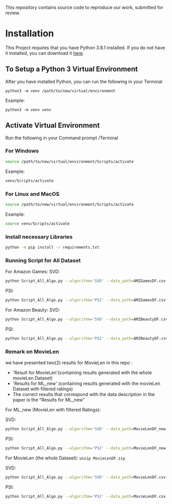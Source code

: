 This repository contains source code to reproduce our work, submitted for review.

# Installation

This Project requires that you have Python 3.8.1 installed. If you do not have it installed, you can download it [here](https://www.python.org/downloads/release/python-381/).

## To Setup a Python 3  Virtual  Environment
After you have installed Python, you can run the following in your Terminal

```python3 -m venv /path/to/new/virtual/environment```

Example:

```python3 -m venv venv```

## Activate Virtual Environment
Run the following in your Command prompt /Terminal
### For Windows
```bash
source /path/to/new/virtual/environment/Scripts/activate
```
Example:
```bash
venv/Scripts/activate
```

### For Linux and MacOS
```bash
source /path/to/new/virtual/environment/Scripts/activate
```
Example:

```bash
source venv/Scripts/activate
```

### Install necessary Libraries

```bash
python -m pip install -r requirements.txt
```

### Running Script for All Dataset

For Amazon Games:
SVD:

```bash
python Script_All_Algo.py --algorithm='SVD' --data_path=AMZGamesDF.csv --df_='AMZG_' --n_tmonths=18 --n_train=10 --user_column='userId' --item_column='productId' --max_rank=80
```

PSI:

```bash
python Script_All_Algo.py --algorithm='PSI' --data_path=AMZGamesDF.csv --df_='AMZG_' --n_tmonths=18 --n_train=10 --user_column='userId' --item_column='productId' --max_rank=80
```

For Amazon Beauty:
SVD:

```bash
python Script_All_Algo.py --algorithm='SVD' --data_path=AMZBeautyDF.csv --df_='AMZB_' --n_tmonths=18 --n_train=10 --user_column='userId' --item_column='productId' --max_rank=80
```

PSI:

```bash
python Script_All_Algo.py --algorithm='PSI' --data_path=AMZBeautyDF.csv --df_='AMZB_' --n_tmonths=18 --n_train=10 --user_column='userId' --item_column='productId' --max_rank=80
```

### Remark on MovieLen
we have presented two(2) results for MovieLen in this repo :
- 'Result for MovieLen'(containing results generated with the whole movieLen Dataset)
- 'Results for ML_new' (containing results generated with the movieLen Dataset with filtered ratings) 
- The correct results that correspond with the data description in the paper is the "Results for ML_new"


For ML_new (MovieLen with filtered Ratings):

SVD:

```bash
python Script_All_Algo.py --algorithm='SVD' --data_path=MovieLenDF_new.csv --df_='ML_' --n_tmonths=14 --n_train=6 --user_column='userId' --item_column='movieId' --max_rank=80
```

PSI:

```bash
python Script_All_Algo.py --algorithm='PSI' --data_path=MovieLenDF_new.csv --df_='ML_' --n_tmonths=14 --n_train=6 --user_column='userId' --item_column='movieId' --max_rank=80
```

For MovieLen (the whole Dataset):
```unzip MovieLenDF.zip```

SVD:

```bash
python Script_All_Algo.py --algorithm='SVD' --data_path=MovieLenDF.csv --df_='ML_' --n_tmonths=14 --n_train=6 --user_column='userId' --item_column='movieId' --max_rank=80
```

PSI:

```bash
python Script_All_Algo.py --algorithm='PSI' --data_path=MovieLenDF.csv --df_='ML_' --n_tmonths=14 --n_train=6 --user_column='userId' --item_column='movieId' --max_rank=80
```



